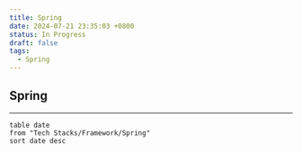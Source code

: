 ```yaml
---
title: Spring
date: 2024-07-21 23:35:03 +0800
status: In Progress
draft: false
tags:
  - Spring
---
```

## Spring
---
```dataview
table date
from "Tech Stacks/Framework/Spring"
sort date desc
```
